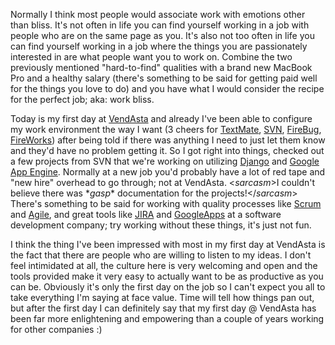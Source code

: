 Normally I think most people would associate work with emotions other than
bliss. It's not often in life you can find yourself working in a job with people
who are on the same page as you. It's also not too often in life you can find
yourself working in a job where the things you are passionately interested in
are what people want you to work on. Combine the two previously mentioned
"hard-to-find" qualities with a brand new MacBook Pro and a healthy salary
(there's something to be said for getting paid well for the things you love to
do) and you have what I would consider the recipe for the perfect job; aka: work
bliss.

Today is my first day at [VendAsta](http://www.vendasta.com) and already I've
been able to configure my work environment the way I want (3 cheers for
[TextMate](http://macromates.com/), [SVN](http://subversion.tigris.org/),
[FireBug](http://www.getfirebug.com),
[FireWorks](http://www.adobe.com/fireworks)) after being told if there was
anything I need to just let them know and they'd have no problem getting it. So
I got right into things, checked out a few projects from SVN that we're working
on utilizing [Django](http://www.djangoproject.com) and [Google App
Engine](http://code.google.com/appengine/). Normally at a new job you'd probably
have a lot of red tape and "new hire" overhead to go through; not at VendAsta.
\<*sarcasm*\>I couldn't believe there was \**gasp*\* documentation for the
projects!\</*sarcasm*\> There's something to be said for working with quality
processes like [Scrum](http://en.wikipedia.org/wiki/Scrum_(development)) and
[Agile](http://en.wikipedia.org/wiki/Agile_software_development), and great
tools like [JIRA](http://www.atlassian.com/software/jira/) and
[GoogleApps](http://www.google.com/a/help/intl/en/index.html) at a software
development company; try working without these things, it's just not fun.

I think the thing I've been impressed with most in my first day at VendAsta is
the fact that there are people who are willing to listen to my ideas. I don't
feel intimidated at all, the culture here is very welcoming and open and the
tools provided make it very easy to actually want to be as productive as you can
be. Obviously it's only the first day on the job so I can't expect you all to
take everything I'm saying at face value. Time will tell how things pan out, but
after the first day I can definitely say that my first day @ VendAsta has been
far more enlightening and empowering than a couple of years working for other
companies :)
